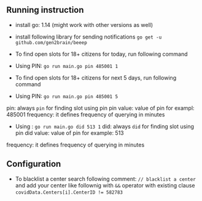 ## Running instruction
- install go: 1.14 (might work with other versions as well)
- install following library for sending notifications
`go get -u github.com/gen2brain/beeep`
- To find open slots for 18+ citizens for today,  run following command
- Using PIN: `go run main.go pin 485001 1`

- To find open slots for 18+ citizens for next 5 days,  run following command
- Using PIN: `go run main.go pin 485001 5`

pin: always `pin` for finding slot using pin
pin value: value of pin for exampl: 485001
frequency: it defines frequency of querying in minutes
- Using : `go run main.go did 513 1`
did: always `did` for finding slot using pin
did value: value of pin for example: 513

frequency: it defines frequency of querying in minutes

## Configuration 
- To blacklist a center search following comment:
`// blacklist a center` and add your center like follownig with `&&` operator with existing clause
`covidData.Centers[i].CenterID != 582783`

